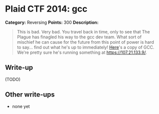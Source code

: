# Plaid CTF 2014: gcc

**Category:** Reversing
**Points:** 300
**Description:**

> This is bad. Very bad. You travel back in time, only to see that The Plague has finagled his way to the gcc dev team. What sort of mischief he can cause for the future from this point of power is hard to say... find out what he's up to immediately! [Here](gcc-1f056eb86b487b65ad92d89738ec5edc.tar.gz)'s a copy of GCC. We're pretty sure he's running something at <https://107.21.133.9/>.

## Write-up

(TODO)

## Other write-ups

* none yet
